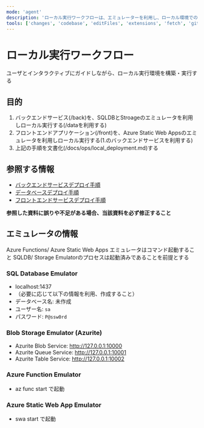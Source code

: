 ```yaml
---
mode: 'agent'
description: 'ローカル実行ワークフローは、エミュレーターを利用し、ローカル環境での動作確認を行います。'
tools: ['changes', 'codebase', 'editFiles', 'extensions', 'fetch', 'githubRepo', 'openSimpleBrowser', 'problems', 'runTasks', 'search', 'searchResults', 'terminalLastCommand', 'terminalSelection', 'testFailure', 'usages', 'vscodeAPI', 'microsoft-docs', 'Azure MCP']
---
```

# ローカル実行ワークフロー

ユーザとインタラクティブにガイドしながら、ローカル実行環境を構築・実行する

## 目的
 1. バックエンドサービス(/back)を、SQLDBとStroageのエミュレータを利用しローカル実行する(/dataを利用する)
 2. フロントエンドアプリケーション(/front)を、Azure Static Web Appsのエミュレータを利用しローカル実行する(1.のバックエンドサービスを利用する)
 3. 上記の手順を文書化(/docs/ops/local_deployment.md)する

## 参照する情報
 - [バックエンドサービスデプロイ手順](../../back/deployment.md)
 - [データベースデプロイ手順](../../data/deployment.md)
 - [フロントエンドサービスデプロイ手順](../../front/deployment.md)

**参照した資料に誤りや不足がある場合、当該資料を必ず修正すること**

## エミュレータの情報
Azure Functions/ Azure Static Web Apps エミュレータはコマンド起動すること
SQLDB/ Storage Emulatorのプロセスは起動済みであることを前提とする

### SQL Database Emulator
 - localhost:1437
  - （必要に応じて以下の情報を利用、作成すること）
  - データベース名: 未作成
  - ユーザー名: `sa`
  - パスワード: `P@ssw0rd`

### Blob Storage Emulator (Azurite)
 - Azurite Blob Service: http://127.0.0.1:10000
 - Azurite Queue Service: http://127.0.0.1:10001
 - Azurite Table Service: http://127.0.0.1:10002

### Azure Function Emulator
 - az func start で起動

### Azure Static Web App Emulator
 - swa start で起動